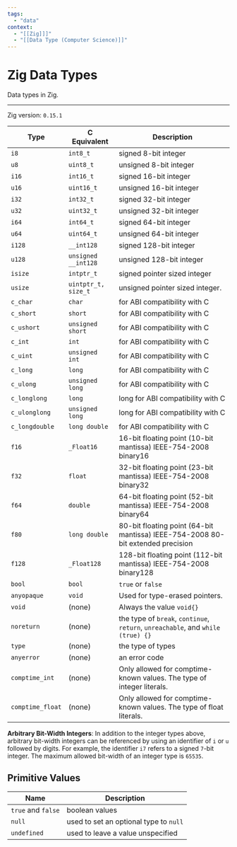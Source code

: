 ```yaml
---
tags:
  - "data"
context:
  - "[[Zig]]]"
  - "[[Data Type (Computer Science)]]"
---
```


# Zig Data Types

Data types in Zig.

---

Zig version: `0.15.1`

| Type             | C Equivalent        | Description                                                                     |
| ---------------- | ------------------- | ------------------------------------------------------------------------------- |
| `i8`             | `int8_t`            | signed 8-bit integer                                                            |
| `u8`             | `uint8_t`           | unsigned 8-bit integer                                                          |
| `i16`            | `int16_t`           | signed 16-bit integer                                                           |
| `u16`            | `uint16_t`          | unsigned 16-bit integer                                                         |
| `i32`            | `int32_t`           | signed 32-bit integer                                                           |
| `u32`            | `uint32_t`          | unsigned 32-bit integer                                                         |
| `i64`            | `int64_t`           | signed 64-bit integer                                                           |
| `u64`            | `uint64_t`          | unsigned 64-bit integer                                                         |
| `i128`           | `__int128`          | signed 128-bit integer                                                          |
| `u128`           | `unsigned __int128` | unsigned 128-bit integer                                                        |
| `isize`          | `intptr_t`          | signed pointer sized integer                                                    |
| `usize`          | `uintptr_t, size_t` | unsigned pointer sized integer.                                                 |
| `c_char`         | `char`              | for ABI compatibility with C                                                    |
| `c_short`        | `short`             | for ABI compatibility with C                                                    |
| `c_ushort`       | `unsigned short `   | for ABI compatibility with C                                                    |
| `c_int`          | `int`               | for ABI compatibility with C                                                    |
| `c_uint`         | `unsigned int `     | for ABI compatibility with C                                                    |
| `c_long`         | `long`              | for ABI compatibility with C                                                    |
| `c_ulong`        | `unsigned long `    | for ABI compatibility with C                                                    |
| `c_longlong`     | `long`              | long for ABI compatibility with C                                               |
| `c_ulonglong`    | `unsigned long `    | long for ABI compatibility with C                                               |
| `c_longdouble`   | `long double `      | for ABI compatibility with C                                                    |
| `f16`            | `_Float16`          | 16-bit floating point (10-bit mantissa) IEEE-754-2008 binary16                  |
| `f32`            | `float`             | 32-bit floating point (23-bit mantissa) IEEE-754-2008 binary32                  |
| `f64`            | `double`            | 64-bit floating point (52-bit mantissa) IEEE-754-2008 binary64                  |
| `f80`            | `long double `      | 80-bit floating point (64-bit mantissa) IEEE-754-2008 80-bit extended precision |
| `f128`           | `_Float128`         | 128-bit floating point (112-bit mantissa) IEEE-754-2008 binary128               |
| `bool`           | `bool`              | `true` or `false`                                                               |
| `anyopaque`      | `void`              | Used for type-erased pointers.                                                  |
| `void`           | (none)              | Always the value `void{}`                                                       |
| `noreturn`       | (none)              | the type of `break`, `continue`, `return`, `unreachable`, and `while (true) {}` |
| `type`           | (none)              | the type of types                                                               |
| `anyerror`       | (none)              | an error code                                                                   |
| `comptime_int`   | (none)              | Only allowed for comptime-known values. The type of integer literals.           |
| `comptime_float` | (none)              | Only allowed for comptime-known values. The type of float literals.             |

**Arbitrary Bit-Width Integers**: In addition to the integer types above, arbitrary bit-width integers can be referenced by using an identifier of `i` or `u` followed by digits. For example, the identifier `i7` refers to a signed `7`-bit integer. The maximum allowed bit-width of an integer type is `65535`.

## Primitive Values

| Name               | Description                            |
| ------------------ | -------------------------------------- |
| `true` and `false` | boolean values                         |
| `null`             | used to set an optional type to `null` |
| `undefined`        | used to leave a value unspecified      |


